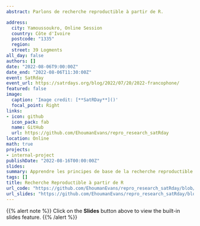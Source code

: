 ```yaml
---
abstract: Parlons de recherche reproductible à partir de R.

address:
  city: Yamoussoukro, Online Session
  country: Côte d'Ivoire
  postcode: "1335"
  region: 
  street: 39 Logments
all_day: false
authors: []
date: "2022-08-06T9:00:00Z"
date_end: "2022-08-06T11:30:00Z"
event: SatRday
event_url: https://satrdays.org/blog/2022/07/20/2022-francophone/
featured: false
image:
  caption: 'Image credit: [**SatRDay**]()'
  focal_point: Right
links:
- icon: github
  icon_pack: fab
  name: GitHub
  url: https://github.com/EhoumanEvans/repro_research_satRday
location: Online
math: true
projects:
- internal-project
publishDate: "2022-08-16T00:00:00Z"
slides: 
summary: Apprendre les principes de base de la recherche reproductible avec R. 
tags: []
title: Recherche Reproductible à partir de R
url_code: "https://github.com/EhoumanEvans/repro_research_satRday/blob/master/doc/repro_research_SatRdays_doc.Rmd"
url_slides: "https://github.com/EhoumanEvans/repro_research_satRday/blob/master/doc/repro_research_prez_doc.docx"
---
```


{{% alert note %}}
Click on the **Slides** button above to view the built-in slides feature.
{{% /alert %}}

<!--
Slides can be added in a few ways:

- **Create** slides using Academic's [*Slides*](https://sourcethemes.com/academic/docs/managing-content/#create-slides) feature and link using `slides` parameter in the front matter of the talk file
- **Upload** an existing slide deck to `static/` and link using `url_slides` parameter in the front matter of the talk file
- **Embed** your slides (e.g. Google Slides) or presentation video on this page using [shortcodes](https://sourcethemes.com/academic/docs/writing-markdown-latex/).

Further talk details can easily be added to this page using *Markdown* and $\rm \LaTeX$ math code.
-->